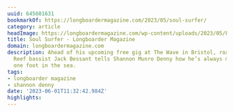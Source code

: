 ```yaml
---
uuid: 645601631
bookmarkOf: https://longboardermagazine.com/2023/05/soul-surfer/
category: article
headImage: https://longboardermagazine.com/wp-content/uploads/2023/05/Pic-2-From-Road-Trip-to-Morocco-1975-%C2%A9-Mike-Herron-scaled.jpg
title: Soul Surfer - Longboarder Magazine
domain: longboardermagazine.com
description: Ahead of his upcoming free gig at The Wave in Bristol, road tripping
  Reef bassist Jack Bessant tells Shannon Munro Denny how he’s always managed to keep
  one foot in the sea.
tags:
- longboarder magazine
- shannon denny
date: '2023-06-01T11:32:42.984Z'
highlights: 
---
```



